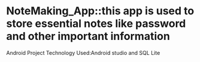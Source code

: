 # NoteMaking_App::this app is used to store essential notes like password and other important information
Android Project
Technology Used:Android studio and SQL Lite

